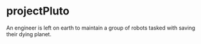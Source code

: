 # projectPluto
An engineer is left on earth to maintain a group of robots tasked with saving their dying planet.
